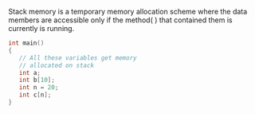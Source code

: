 Stack memory is a temporary memory allocation scheme where the data members are accessible only if the method( ) that contained them is currently is running.

```c
int main()
{
   // All these variables get memory
   // allocated on stack
   int a;
   int b[10];
   int n = 20;
   int c[n];
}
```